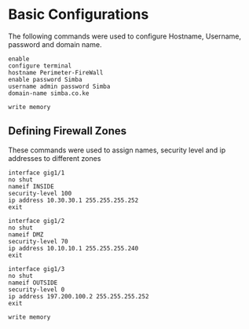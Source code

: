 # Basic Configurations
The following commands were used to configure Hostname, Username, password and domain name.

```
enable
configure terminal
hostname Perimeter-FireWall
enable password Simba
username admin password Simba
domain-name simba.co.ke

write memory
```
## Defining Firewall Zones
These commands were used to assign names, security level and ip addresses to different zones
```
interface gig1/1
no shut
nameif INSIDE
security-level 100
ip address 10.30.30.1 255.255.255.252
exit

interface gig1/2
no shut
nameif DMZ
security-level 70
ip address 10.10.10.1 255.255.255.240
exit

interface gig1/3
no shut
nameif OUTSIDE
security-level 0
ip address 197.200.100.2 255.255.255.252
exit

write memory

```
